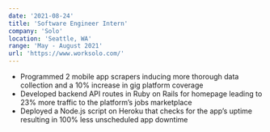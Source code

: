 ```yaml
---
date: '2021-08-24'
title: 'Software Engineer Intern'
company: 'Solo'
location: 'Seattle, WA'
range: 'May - August 2021'
url: 'https://www.worksolo.com/'
---
```


- Programmed 2 mobile app scrapers inducing more thorough data collection and a 10% increase in gig platform coverage
- Developed backend API routes in Ruby on Rails for homepage leading to 23% more traffic to the platform’s jobs marketplace
- Deployed a Node.js script on Heroku that checks for the app’s uptime resulting in 100% less unscheduled app downtime
